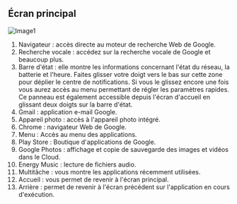 ## Écran principal

![Image1](http://static.energysistem.com/images/manuals/42547/58d8d3cc3bf3a.jpg) 

1. Navigateur : accès directe au moteur de recherche Web de Google.
2. Recherche vocale : accédez sur la recherche vocale de Google et beaucoup plus.
3. Barre d'état : elle montre les informations concernant l'état du réseau, la batterie et l'heure. Faites glisser votre doigt vers le bas sur cette zone pour déplier le centre de notifications. Si vous le glissez encore une fois vous aurez accès au menu permettant de régler les paramètres rapides. Ce panneau est également accessible depuis l'écran d'accueil en glissant deux doigts sur la barre d'état.
4. Gmail : application e-mail Google.
5. Appareil photo : accès à l'appareil photo intégré.
6. Chrome : navigateur Web de Google.
7. Menu : Accès au menu des applications.
8. Play Store : Boutique d'applications de Google.
9. Google Photos : affichage et copie de sauvegarde des images et vidéos dans le Cloud.
10. Energy Music : lecture de fichiers audio.
11. Multitâche : vous montre les applications récemment utilisées.
12. Accueil : vous permet de revenir à l'écran principal.
13. Arrière : permet de revenir à l'écran précédent sur l'application en cours d'exécution.
